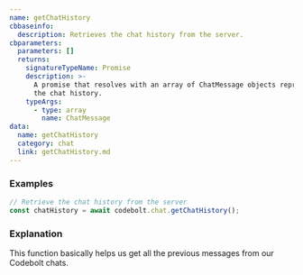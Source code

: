 ```yaml
---
name: getChatHistory
cbbaseinfo:
  description: Retrieves the chat history from the server.
cbparameters:
  parameters: []
  returns:
    signatureTypeName: Promise
    description: >-
      A promise that resolves with an array of ChatMessage objects representing
      the chat history.
    typeArgs:
      - type: array
        name: ChatMessage
data:
  name: getChatHistory
  category: chat
  link: getChatHistory.md
---
```

<CBBaseInfo/> 
 <CBParameters/>


### Examples

```js
// Retrieve the chat history from the server
const chatHistory = await codebolt.chat.getChatHistory();

```

### Explanation

This function basically helps us get all the previous messages from our Codebolt chats. 